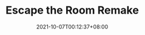 ---
title: "Escape the Room Remake"
date: 2021-10-07T00:12:37+08:00
draft: true
preview: "/images/projects/escape-the-room-remake/intro_preview.jpg"
projecttype: "Side"
teamsize: 2
toolsused: ["Unreal", "Blueprint", "C++"]
role: "GamePlay Programmer"
type: "page"
layout: "projects/escape-the-room-remake"
---